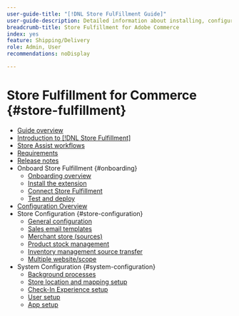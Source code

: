 ```yaml
---
user-guide-title: "[!DNL Store FulFillment Guide]"
user-guide-description: Detailed information about installing, configuring, and using Store Fulfillment for Adobe Commerce stores.
breadcrumb-title: Store Fulfillment for Adobe Commerce
index: yes
feature: Shipping/Delivery
role: Admin, User
recommendations: noDisplay

---
```


# Store Fulfillment for Commerce {#store-fulfillment}

- [Guide overview](guide-overview.md)
- [Introduction to [!DNL Store Fulfillment]](introduction.md)
- [Store Assist workflows](store-assist-modules.md)
- [Requirements](solution-requirements.md)
- [Release notes](release-notes.md)
- Onboard Store Fulfillment {#onboarding}
  - [Onboarding overview](onboard.md)
  - [Install the extension](install.md)
  - [Connect Store Fulfillment](connect-set-up-service.md)
  - [Test and deploy](test-and-deploy.md)
- [Configuration Overview](service-config-settings-overview.md)
- Store Configuration {#store-configuration}
  - [General configuration](enable-general.md)
  - [Sales email templates](sales-emails.md)
  - [Merchant store (sources)](merchant-store-configuration.md)
  - [Product stock management](product-stock.md)
  - [Inventory management source transfer](inventory-stock-transfer.md)
  - [Multiple website/scope](multi-site-and-scope-config.md)
- System Configuration {#system-configuration}
  - [Background processes](background-processes.md)
  - [Store location and mapping setup](store-location-map-provider-setup.md)
  - [Check-In Experience setup](check-in-experience-setup.md) 
  - [User setup](user-setup.md)
  - [App setup](app-setup.md)

